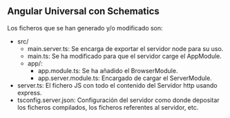 ## Angular Universal con Schematics

Los ficheros que se han generado y/o modificado son:

* src/
  * main.server.ts: Se encarga de exportar el servidor node para su uso.
  * main.ts: Se ha modificado para que el servidor carge el AppModule.
  * app/:
    * app.module.ts: Se ha añadido el BrowserModule.
    * app.server.module.ts: Encargado de cargar el ServerModule.
* server.ts: El fichero JS con todo el contenido del Servidor http usando express.
* tsconfig.server.json: Configuración del servidor como donde depositar los ficheros compilados, los ficheros 
referentes al servidor, etc.

